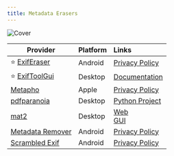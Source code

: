 ```yaml
---
title: Metadata Erasers
---
```


![Cover](../../assets/metadata-erasers.png)

| Provider | Platform | Links |
| --- | :-- | :-- |
| :star: [ExifEraser](https://github.com/Tommy-Geenexus/exif-eraser) | Android | [Privacy Policy](https://github.com/Tommy-Geenexus/exif-eraser/blob/main/privacy-policy.md) |
| :star: [ExifToolGui](https://github.com/FrankBijnen/ExifToolGui/) | Desktop | [Documentation](https://github.com/FrankBijnen/ExifToolGui/blob/main/Docs/ExifToolGUI_V6.md) |
| [Metapho](https://zininworks.com/metapho) | Apple | [Privacy Policy](https://zininworks.com/privacy) |
| [pdfparanoia](https://github.com/kanzure/pdfparanoia) | Desktop | [Python Project](https://pypi.org/project/pdfparanoia/) |
| [mat2](https://0xacab.org/jvoisin/mat2) | Desktop | [Web](https://0xacab.org/jvoisin/mat2-web)<br/>[GUI](https://gitlab.com/rmnvgr/metadata-cleaner) |
| [Metadata Remover](https://crazymarvin.com/metadata-remover/) | Android | [Privacy Policy](https://crazymarvin.com/metadata-remover/privacy-policy/) |
| [Scrambled Exif](https://gitlab.com/juanitobananas/scrambled-exif) | Android | [Privacy Policy](https://gitlab.com/juanitobananas/scrambled-exif/-/blob/master/PRIVACY.md) |
